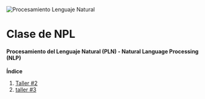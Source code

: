 
![Procesamiento Lenguaje Natural](https://i.postimg.cc/zGN3RqcB/procesamiento-lenguaje-natural.png)

# Clase de NPL
#### Procesamiento del Lenguaje Natural  (PLN) - Natural Language Processing (NLP)


**Índice**
  1. [Taller #2](https://github.com/CamiloCastellanos/Procesamiento-del-Lenguaje-Natural/blob/master/Taller%20%232.ipynb)
  2. [taller #3](https://github.com/CamiloCastellanos/Procesamiento-del-Lenguaje-Natural/blob/master/Taller%20%233.ipynb)
<div id='id1' />

<div id='id2' />
